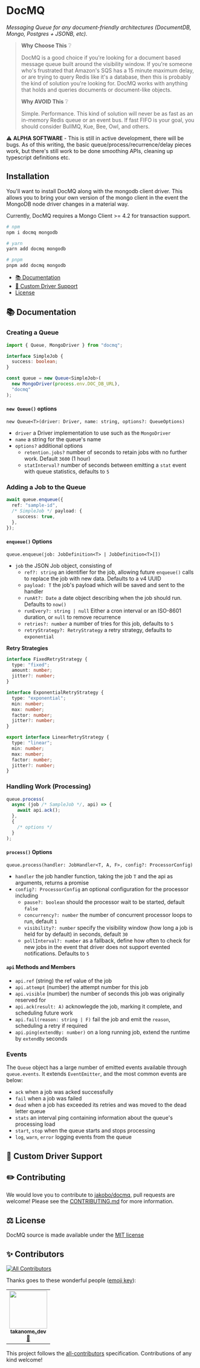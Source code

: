 # DocMQ

_Messaging Queue for any document-friendly architectures (DocumentDB, Mongo, Postgres + JSONB, etc)._

> **Why Choose This** :grey_question:
>
> DocMQ is a good choice if you're looking for a document based message queue built around the visibility window. If you're someone who's frustrated that Amazon's SQS has a 15 minute maximum delay, or are trying to query Redis like it's a database, then this is probably the kind of solution you're looking for. DocMQ works with anything that holds and queries documents or document-like objects.
>
> **Why AVOID This** :grey_question:
>
> Simple. Performance. This kind of solution will never be as fast as an in-memory Redis queue or an event bus. If fast FIFO is your goal, you should consider BullMQ, Kue, Bee, Owl, and others.

:warning: **ALPHA SOFTWARE** - This is still in active development, there will be bugs. As of this writing, the basic queue/process/recurrence/delay pieces work, but there's still work to be done smoothing APIs, cleaning up typescript definitions etc.

## Installation

You'll want to install DocMQ along with the mongodb client driver. This allows you to bring your own version of the mongo client in the event the MongoDB node driver changes in a material way.

Currently, DocMQ requires a Mongo Client >= 4.2 for transaction support.

```sh
# npm
npm i docmq mongodb

# yarn
yarn add docmq mongodb

# pnpm
pnpm add docmq mongodb
```

- [📚 Documentation](#-documentation)
- [🔧 Custom Driver Support](#-custom-driver-support)
- [License](#license)

## 📚 Documentation

### Creating a Queue

```ts
import { Queue, MongoDriver } from "docmq";

interface SimpleJob {
  success: boolean;
}

const queue = new Queue<SimpleJob>(
  new MongoDriver(process.env.DOC_DB_URL),
  "docmq"
);
```

#### `new Queue()` options

`new Queue<T>(driver: Driver, name: string, options?: QueueOptions)`

- `driver` a Driver implementation to use such as the `MongoDriver`
- `name` a string for the queue's name
- `options?` additional options
  - `retention.jobs?` number of seconds to retain jobs with no further work. Default `3600` (1 hour)
  - `statInterval?` number of seconds between emitting a `stat` event with queue statistics, defaults to `5`

### Adding a Job to the Queue

```ts
await queue.enqueue({
  ref: "sample-id",
  /* SimpleJob */ payload: {
    success: true,
  },
});
```

#### `enqueue()` Options

`queue.enqueue(job: JobDefinition<T> | JobDefinition<T>[])`

- `job` the JSON Job object, consisting of
  - `ref?: string` an identifier for the job, allowing future `enqueue()` calls to replace the job with new data. Defaults to a v4 UUID
  - `payload: T` the job's payload which will be saved and sent to the handler
  - `runAt?: Date` a date object describing when the job should run. Defaults to `now()`
  - `runEvery?: string | null` Either a cron interval or an ISO-8601 duration, or `null` to remove recurrence
  - `retries?: number` a number of tries for this job, defaults to `5`
  - `retryStrategy?: RetryStrategy` a retry strategy, defaults to `exponential`

**Retry Strategies**

```ts
interface FixedRetryStrategy {
  type: "fixed";
  amount: number;
  jitter?: number;
}

interface ExponentialRetryStrategy {
  type: "exponential";
  min: number;
  max: number;
  factor: number;
  jitter?: number;
}

export interface LinearRetryStrategy {
  type: "linear";
  min: number;
  max: number;
  factor: number;
  jitter?: number;
}
```

### Handling Work (Processing)

```ts
queue.process(
  async (job /* SampleJob */, api) => {
    await api.ack();
  },
  {
    /* options */
  }
);
```

#### `process()` Options

`queue.process(handler: JobHandler<T, A, F>, config?: ProcessorConfig)`

- `handler` the job handler function, taking the job `T` and the api as arguments, returns a promise
- `config?: ProcessorConfig` an optional configuration for the processor including
  - `pause?: boolean` should the processor wait to be started, default `false`
  - `concurrency?: number` the number of concurrent processor loops to run, default `1`
  - `visibility?: number` specify the visibility window (how long a job is held for by default) in seconds, default `30`
  - `pollInterval?: number` as a fallback, define how often to check for new jobs in the event that driver does not support evented notifications. Defaults to `5`

#### `api` Methods and Members

- `api.ref` (string) the ref value of the job
- `api.attempt` (number) the attempt number for this job
- `api.visible` (number) the number of seconds this job was originally reserved for
- `api.ack(result: A)` acknowlegde the job, marking it complete, and scheduling future work
- `api.fail(reason: string | F)` fail the job and emit the `reason`, scheduling a retry if required
- `api.ping(extendBy: number)` on a long running job, extend the runtime by `extendBy` seconds

### Events

The `Queue` object has a large number of emitted events available through `queue.events`. It extends `EventEmitter`, and the most common events are below:

- `ack` when a job was acked successfully
- `fail` when a job was failed
- `dead` when a job has exceeded its retries and was moved to the dead letter queue
- `stats` an interval ping containing information about the queue's processing load
- `start`, `stop` when the queue starts and stops processing
- `log`, `warn`, `error` logging events from the queue

## 🔧 Custom Driver Support

## :pencil2: Contributing

We would love you to contribute to [jakobo/docmq](https://github.com/jakobo/docmq), pull requests are welcome!
Please see the [CONTRIBUTING.md](CONTRIBUTING.md) for more information.

## ⚖️ License

DocMQ source is made available under the [MIT license](./LICENSE)

## ✨ Contributors

<!-- ALL-CONTRIBUTORS-BADGE:START - Do not remove or modify this section -->
[![All Contributors](https://img.shields.io/badge/all_contributors-1-orange.svg?style=flat-square)](#contributors-)
<!-- ALL-CONTRIBUTORS-BADGE:END -->

Thanks goes to these wonderful people ([emoji key](https://allcontributors.org/docs/en/emoji-key)):

<!-- ALL-CONTRIBUTORS-LIST:START - Do not remove or modify this section -->
<!-- prettier-ignore-start -->
<!-- markdownlint-disable -->
<table>
  <tr>
    <td align="center"><a href="https://github.com/TAKANOME-DEV"><img src="https://avatars.githubusercontent.com/u/79809121?v=4?s=100" width="100px;" alt=""/><br /><sub><b>takanome_dev</b></sub></a><br /><a href="https://github.com/jakobo/docmq/commits?author=TAKANOME-DEV" title="Documentation">📖</a></td>
  </tr>
</table>

<!-- markdownlint-restore -->
<!-- prettier-ignore-end -->

<!-- ALL-CONTRIBUTORS-LIST:END -->

This project follows the [all-contributors](https://github.com/all-contributors/all-contributors) specification. Contributions of any kind welcome!

